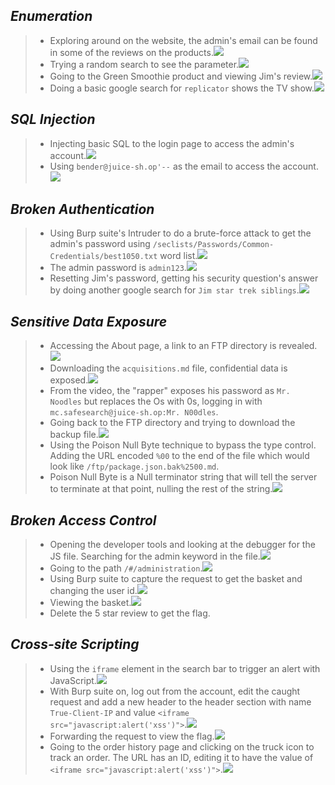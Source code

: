 ## *Enumeration*
>	 - Exploring around on the website, the admin's email can be found in some of the reviews on the products.![](admin-email.png)
>	 - Trying a random search to see the parameter.![](search-param.png)
>	 - Going to the Green Smoothie product and viewing Jim's review.![](jim-review.png)
>	 - Doing a basic google search for `replicator` shows the TV show.![](tv-show.png)
## *SQL Injection*
>	- Injecting basic SQL to the login page to access the admin's account.![](admin-acc.png)
>	- Using `bender@juice-sh.op'--` as the email to access the account.![](bender-acc.png)
## *Broken Authentication*
>	- Using Burp suite's Intruder to do a brute-force attack to get the admin's password using `/seclists/Passwords/Common-Credentials/best1050.txt` word list.![](brute-force-admin.png)
>	- The admin password is `admin123`.![](admin-pass.png)
>	- Resetting Jim's password, getting his security question's answer by doing another google search for `Jim star trek siblings`.![](jim-siblings.png)
## *Sensitive Data Exposure*
>	- Accessing the About page, a link to an FTP directory is revealed.![](ftp-dir.png)
>	- Downloading the `acquisitions.md` file, confidential data is exposed.![](confid-data.png)
>	- From the video, the "rapper" exposes his password as `Mr. Noodles` but replaces the Os with 0s, logging in with `mc.safesearch@juice-sh.op:Mr. N00dles`.
>	- Going back to the FTP directory and trying to download the backup file.![](back-down.png)
>	- Using the Poison Null Byte technique to bypass the type control. Adding the URL encoded `%00` to the end of the file which would look like `/ftp/package.json.bak%2500.md`.
>	- Poison Null Byte is a Null terminator string that will tell the server to terminate at that point, nulling the rest of the string.![](backup.png)
## *Broken Access Control*
>	- Opening the developer tools and looking at the debugger for the JS file. Searching for the admin keyword in the file.![](debugger-admin.png)
>	- Going to the path `/#/administration`.![](admin-page.png)
>	- Using Burp suite to capture the request to get the basket and changing the user id.![](basket-id.png)
>	- Viewing the basket.![](user-basket.png)
>	- Delete the 5 star review to get the flag.
## *Cross-site Scripting*
>	- Using the `iframe` element in the search bar to trigger an alert with JavaScript.![](alert.png)
>	- With Burp suite on, log out from the account, edit the caught request and add a new header to the header section with name `True-Client-IP` and value `<iframe src="javascript:alert('xss')">`.![](new-header.png)
>	- Forwarding the request to view the flag.![](persisted-xss.png)
>	- Going to the order history page and clicking on the truck icon to track an order. The URL has an ID, editing it to have the value of `<iframe src="javascript:alert('xss')">`.![](reflected-xss.png)
